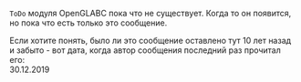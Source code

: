 


`ToDo` модуля OpenGLABC пока что не существует. Когда то он появится, но пока что есть только это сообщение.

Если хотите понять, было ли это сообщение оставлено тут 10 лет назад и забыто - вот дата, когда автор сообщения последний раз прочитал его:\
30.12.2019



